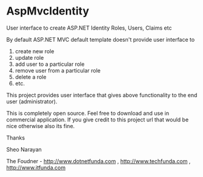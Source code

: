 AspMvcIdentity
==============

User interface to create ASP.NET Identity Roles, Users, Claims etc

By default ASP.NET MVC default template doesn't provide user interface to 

1. create new role
2. update role
3. add user to a particular role
4. remove user from a particular role
5. delete a role
6. etc.

This project provides user interface that gives above functionality to the end user (administrator).

This is completely open source. Feel free to download and use in commercial application. If you give credit to this project url that would be nice otherwise also its fine.


Thanks

Sheo Narayan

The Foudner -
http://www.dotnetfunda.com ,
http://www.techfunda.com ,
http://www.itfunda.com
